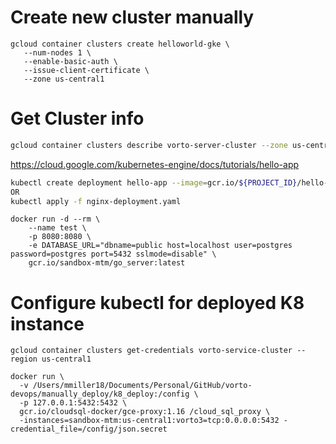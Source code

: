 # Create new cluster manually

```
gcloud container clusters create helloworld-gke \
   --num-nodes 1 \
   --enable-basic-auth \
   --issue-client-certificate \
   --zone us-central1
```

# Get Cluster info

```sh
gcloud container clusters describe vorto-server-cluster --zone us-central1
```

https://cloud.google.com/kubernetes-engine/docs/tutorials/hello-app
```sh
kubectl create deployment hello-app --image=gcr.io/${PROJECT_ID}/hello-app:v1 --cluster vorto-server-cluster
OR
kubectl apply -f nginx-deployment.yaml
```

```
docker run -d --rm \
    --name test \
    -p 8080:8080 \
    -e DATABASE_URL="dbname=public host=localhost user=postgres password=postgres port=5432 sslmode=disable" \
    gcr.io/sandbox-mtm/go_server:latest
```

# Configure kubectl for deployed K8 instance

```
gcloud container clusters get-credentials vorto-service-cluster --region us-central1
```

```
docker run \
  -v /Users/mmiller18/Documents/Personal/GitHub/vorto-devops/manually_deploy/k8_deploy:/config \
  -p 127.0.0.1:5432:5432 \
  gcr.io/cloudsql-docker/gce-proxy:1.16 /cloud_sql_proxy \
  -instances=sandbox-mtm:us-central1:vorto3=tcp:0.0.0.0:5432 -credential_file=/config/json.secret
```